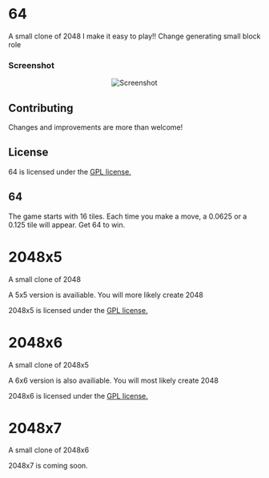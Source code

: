 # 64
A small clone of 2048
I make it easy to play!! Change generating small block role

### Screenshot

<p align="center">
  <img src="http://pictures.gabrielecirulli.com/2048-20140309-234100.png" alt="Screenshot"/>
</p>


## Contributing
Changes and improvements are more than welcome! 

## License
64 is licensed under the [GPL license.](https://github.com/TheReal64/64/LICENSE)

## 64
The game starts with 16 tiles. Each time you make a move, a 0.0625 or a 0.125 tile will appear. Get 64 to win.

# 2048x5
A small clone of 2048

A 5x5 version is availiable. You will more likely create 2048

2048x5 is licensed under the [GPL license.](https://github.com/TheReal64/64/LICENSE)

# 2048x6
A small clone of 2048x5

A 6x6 version is also availiable. You will most likely create 2048

2048x6 is licensed under the [GPL license.](https://github.com/TheReal64/64/LICENSE)

# 2048x7
A small clone of 2048x6

2048x7 is coming soon.
